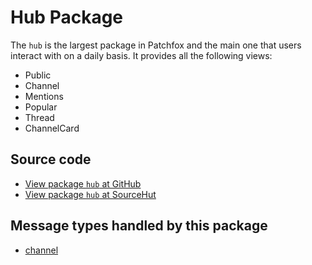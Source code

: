 # Hub Package

The `hub` is the largest package in Patchfox and the main one that users interact with on a daily basis. It provides all the following views:

* Public
* Channel
* Mentions
* Popular
* Thread
* ChannelCard

## Source code
* [View package `hub` at GitHub](https://github.com/soapdog/patchfox/blob/master/src/packages/hub) 
* [View package `hub` at SourceHut](https://git.sr.ht/~soapdog/patchfox/tree/master/item/src/packages/hub)

## Message types handled by this package

* [channel](/message_types/channel)
